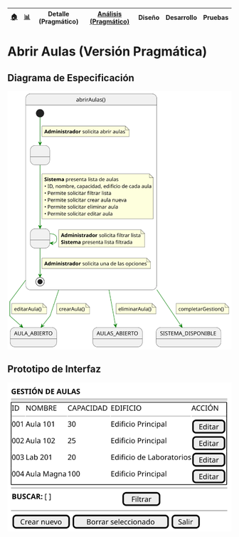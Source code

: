 <div align=right>
 
|[🏠️](../../../README.md)|[ 📊](https://raw.githubusercontent.com/mmasias/pySigHor/main/images/RUP/99-seguimiento/diagrama-contexto-administrador.svg)|**Detalle (Pragmático)**|[Análisis (Pragmático)](../../../01-analisis/casos-uso/abrirAulas/README.md)|Diseño|Desarrollo|Pruebas|
|-|-|-|-|-|-|-|

</div>

# Abrir Aulas (Versión Pragmática)

## Diagrama de Especificación

![abrirAulas](/images/RUP/00-casos-uso/02-detalle/abrirAulas/abrirAulas.svg)

## Prototipo de Interfaz

<div align=center>

![abrirAulas-wireframe](/images/RUP/00-casos-uso/02-detalle/abrirAulas/abrirAulas-wireframe.svg)

</div>

